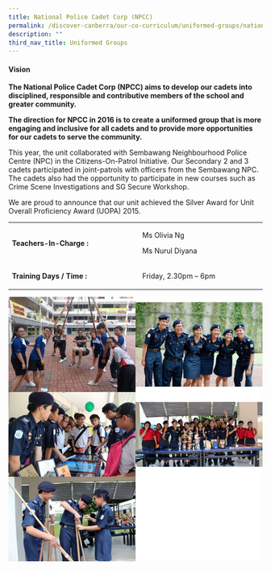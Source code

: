 ```yaml
---
title: National Police Cadet Corp (NPCC)
permalink: /discover-canberra/our-co-curriculum/uniformed-groups/national-police-cadet-corp-npcc/
description: ""
third_nav_title: Uniformed Groups
---
```

<h4><strong>Vision</strong></h4>
<p><strong>The National Police Cadet Corp (NPCC) aims to develop our cadets into disciplined, responsible and contributive members of the school and greater community.</strong></p>
<p><strong>The direction for NPCC in 2016 is to create a uniformed group that is more engaging and inclusive for all cadets and to provide more opportunities for our cadets to serve the community.</strong></p>
<p>This year, the unit collaborated with Sembawang Neighbourhood Police Centre (NPC) in the Citizens-On-Patrol Initiative. Our Secondary 2 and 3 cadets participated in joint-patrols with officers from the Sembawang NPC. The cadets also had the opportunity to participate in new courses such as Crime Scene Investigations and SG Secure Workshop.</p>
<p>We are proud to announce that our unit achieved the Silver Award for Unit Overall Proficiency Award (UOPA) 2015.</p>
<div>
<table border="0" cellpadding="10">
<tbody>
<tr>
<td width="250">
<p><strong>Teachers-In-Charge :</strong></p>
</td>
<td width="237">
<p>Ms Olivia Ng</p>
<p>Ms Nurul Diyana</p>
</td>
</tr>
<tr>
<td>
<p><strong>Training Days / Time :</strong></p>
</td>
<td>
<p>Friday, 2.30pm &ndash; 6pm</p>
</td>
</tr>
</tbody>
</table>
</div>

![](/images/npcc.jpg)